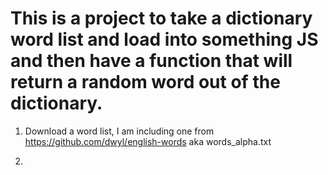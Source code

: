 # This is a project to take a dictionary word list and load into something JS and then have a function that will return a random word out of the dictionary.

1. Download a word list, I am including one from https://github.com/dwyl/english-words aka words_alpha.txt

2. 

